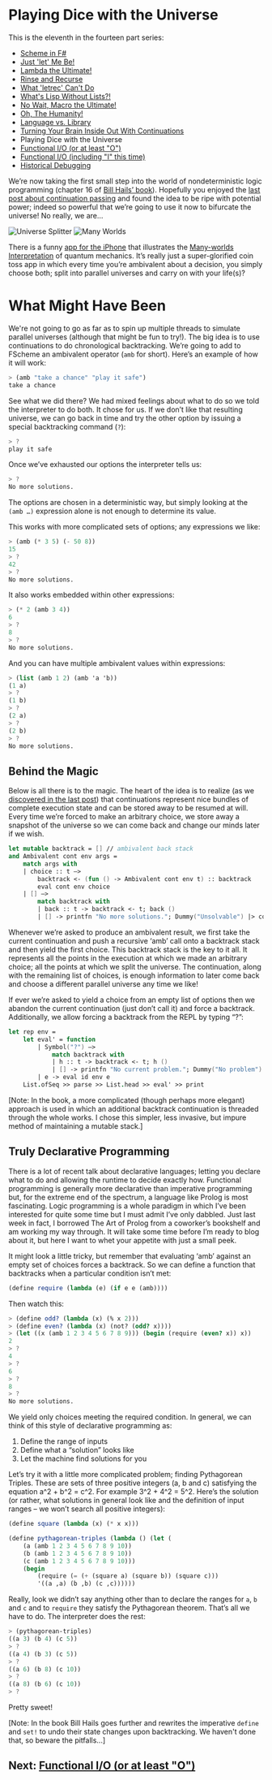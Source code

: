# Playing Dice with the Universe

This is the eleventh in the fourteen part series:

* [Scheme in F#](Docs/intro.md)
* [Just 'let' Me Be!](let.md)
* [Lambda the Ultimate!](lambda.md)
* [Rinse and Recurse](recurse.md)
* [What 'letrec' Can't Do](letstar.md)
* [What's Lisp Without Lists?!](lists.md)
* [No Wait, Macro the Ultimate!](macros.md)
* [Oh, The Humanity!](mutation.md)
* [Language vs. Library](library.md)
* [Turning Your Brain Inside Out With Continuations](continuations.md)
* Playing Dice with the Universe
* [Functional I/O (or at least "O")](functional_o.md)
* [Functional I/O (including "I" this time)](functional_i.md)
* [Historical Debugging](debugging.md)

We’re now taking the first small step into the world of nondeterministic logic programming (chapter 16 of [Bill Hails’ book](http://billhails.net/Book/)). Hopefully you enjoyed the [last post about continuation passing](continuations.md) and found the idea to be ripe with potential power; indeed so powerful that we’re going to use it now to bifurcate the universe! No really, we are…

![Universe Splitter](Images/universe_splitter.jpg)
![Many Worlds](Images/many_worlds.jpg)

There is a funny [app for the iPhone](http://itunes.apple.com/WebObjects/MZStore.woa/wa/viewSoftware?id=329233299&mt=8) that illustrates the [Many-worlds Interpretation](http://en.wikipedia.org/wiki/Many-worlds_interpretation) of quantum mechanics. It’s really just a super-glorified coin toss app in which every time you’re ambivalent about a decision, you simply choose both; split into parallel universes and carry on with your life(s)?

# What Might Have Been

We're not going to go as far as to spin up multiple threads to simulate parallel universes (although that might be fun to try!). The big idea is to use continuations to do chronological backtracking. We’re going to add to FScheme an ambivalent operator (`amb` for short). Here’s an example of how it will work:

``` scheme
> (amb "take a chance" "play it safe") 
take a chance
```

See what we did there? We had mixed feelings about what to do so we told the interpreter to do both. It chose for us. If we don’t like that resulting universe, we can go back in time and try the other option by issuing a special backtracking command (`?`):

``` scheme
> ? 
play it safe 
```

Once we’ve exhausted our options the interpreter tells us:

``` scheme
> ? 
No more solutions.
```

The options are chosen in a deterministic way, but simply looking at the `(amb …)` expression alone is not enough to determine its value.

This works with more complicated sets of options; any expressions we like:

``` scheme
> (amb (* 3 5) (- 50 8)) 
15 
> ? 
42 
> ? 
No more solutions.
```

It also works embedded within other expressions:

``` scheme
> (* 2 (amb 3 4)) 
6 
> ? 
8 
> ? 
No more solutions.
```

And you can have multiple ambivalent values within expressions:

``` scheme
> (list (amb 1 2) (amb 'a 'b)) 
(1 a) 
> ? 
(1 b) 
> ? 
(2 a) 
> ? 
(2 b) 
> ? 
No more solutions.
```

## Behind the Magic

Below is all there is to the magic. The heart of the idea is to realize (as we [discovered in the last post](continuations.md)) that continuations represent nice bundles of complete execution state and can be stored away to be resumed at will. Every time we’re forced to make an arbitrary choice, we store away a snapshot of the universe so we can come back and change our minds later if we wish.

``` fsharp
let mutable backtrack = [] // ambivalent back stack
and Ambivalent cont env args = 
    match args with 
    | choice :: t –> 
        backtrack <- (fun () -> Ambivalent cont env t) :: backtrack 
        eval cont env choice 
    | [] –> 
        match backtrack with 
        | back :: t -> backtrack <- t; back () 
        | [] -> printfn "No more solutions."; Dummy("Unsolvable") |> cont
```

Whenever we’re asked to produce an ambivalent result, we first take the current continuation and push a recursive ‘amb’ call onto a backtrack stack and then yield the first choice. This backtrack stack is the key to it all. It represents all the points in the execution at which we made an arbitrary choice; all the points at which we split the universe. The continuation, along with the remaining list of choices, is enough information to later come back and choose a different parallel universe any time we like!

If ever we’re asked to yield a choice from an empty list of options then we abandon the current continuation (just don’t call it) and force a backtrack. Additionally, we allow forcing a backtrack from the REPL by typing “?”:

``` fsharp
let rep env = 
    let eval' = function 
        | Symbol("?") –> 
            match backtrack with 
            | h :: t -> backtrack <- t; h () 
            | [] -> printfn "No current problem."; Dummy("No problem") 
        | e -> eval id env e 
    List.ofSeq >> parse >> List.head >> eval' >> print
```

[Note: In the book, a more complicated (though perhaps more elegant) approach is used in which an additional backtrack continuation is threaded through the whole works. I chose this simpler, less invasive, but impure method of maintaining a mutable stack.]

## Truly Declarative Programming

There is a lot of recent talk about declarative languages; letting you declare what to do and allowing the runtime to decide exactly how. Functional programming is generally more declarative than imperative programming but, for the extreme end of the spectrum, a language like Prolog is most fascinating. Logic programming is a whole paradigm in which I’ve been interested for quite some time but I must admit I’ve only dabbled. Just last week in fact, I borrowed The Art of Prolog from a coworker’s bookshelf and am working my way through. It will take some time before I’m ready to blog about it, but here I want to whet your appetite with just a small peek.

It might look a little tricky, but remember that evaluating ‘amb’ against an empty set of choices forces a backtrack. So we can define a function that backtracks when a particular condition isn’t met:

``` scheme
(define require (lambda (e) (if e e (amb))))
```

Then watch this:

``` scheme
> (define odd? (lambda (x) (% x 2))) 
> (define even? (lambda (x) (not? (odd? x)))) 
> (let ((x (amb 1 2 3 4 5 6 7 8 9))) (begin (require (even? x)) x)) 
2 
> ? 
4 
> ? 
6 
> ? 
8 
> ? 
No more solutions.
```

We yield only choices meeting the required condition. In general, we can think of this style of declarative programming as:

1. Define the range of inputs 
2. Define what a “solution” looks like 
3. Let the machine find solutions for you

Let’s try it with a little more complicated problem; finding Pythagorean Triples. These are sets of three positive integers (a, b and c) satisfying the equation a^2 + b^2 = c^2. For example 3^2 + 4^2 = 5^2. Here’s the solution (or rather, what solutions in general look like and the definition of input ranges – we won’t search all positive integers):

``` scheme
(define square (lambda (x) (* x x)))

(define pythagorean-triples (lambda () (let ( 
    (a (amb 1 2 3 4 5 6 7 8 9 10)) 
    (b (amb 1 2 3 4 5 6 7 8 9 10)) 
    (c (amb 1 2 3 4 5 6 7 8 9 10))) 
    (begin 
        (require (= (+ (square a) (square b)) (square c))) 
        '((a ,a) (b ,b) (c ,c))))))
```

Really, look we didn’t say anything other than to declare the ranges for `a`, `b` and `c` and to `require` they satisfy the Pythagorean theorem. That’s all we have to do. The interpreter does the rest:

``` scheme
> (pythagorean-triples) 
((a 3) (b 4) (c 5)) 
> ? 
((a 4) (b 3) (c 5)) 
> ? 
((a 6) (b 8) (c 10)) 
> ? 
((a 8) (b 6) (c 10)) 
> ?
```

Pretty sweet!

[Note: In the book Bill Hails goes further and rewrites the imperative `define` and `set!` to undo their state changes upon backtracking. We haven't done that, so beware the pitfalls...]

## Next: [Functional I/O (or at least "O")](functional_o.md)
